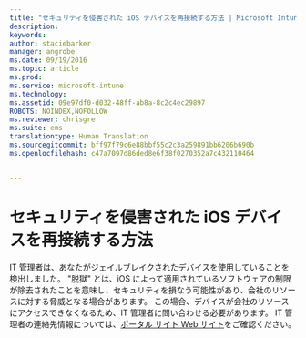 ```yaml
---
title: "セキュリティを侵害された iOS デバイスを再接続する方法 | Microsoft Intune"
description: 
keywords: 
author: staciebarker
manager: angrobe
ms.date: 09/19/2016
ms.topic: article
ms.prod: 
ms.service: microsoft-intune
ms.technology: 
ms.assetid: 09e97df0-d032-48ff-ab8a-8c2c4ec29897
ROBOTS: NOINDEX,NOFOLLOW
ms.reviewer: chrisgre
ms.suite: ems
translationtype: Human Translation
ms.sourcegitcommit: bff97f79c6e88bbf55c2c3a259891bb6206b690b
ms.openlocfilehash: c47a7097d86ded8e6f38f0270352a7c432110464


---
```


# セキュリティを侵害された iOS デバイスを再接続する方法
IT 管理者は、あなたがジェイルブレイクされたデバイスを使用していることを検出しました。 "脱獄" とは、iOS によって適用されているソフトウェアの制限が除去されたことを意味し、セキュリティを損なう可能性があり、会社のリソースに対する脅威となる場合があります。 この場合、デバイスが会社のリソースにアクセスできなくなるため、IT 管理者に問い合わせる必要があります。 IT 管理者の連絡先情報については、[ポータル サイト Web サイト](http://portal.manage.microsoft.com)をご確認ください。



<!--HONumber=Sep16_HO3-->


